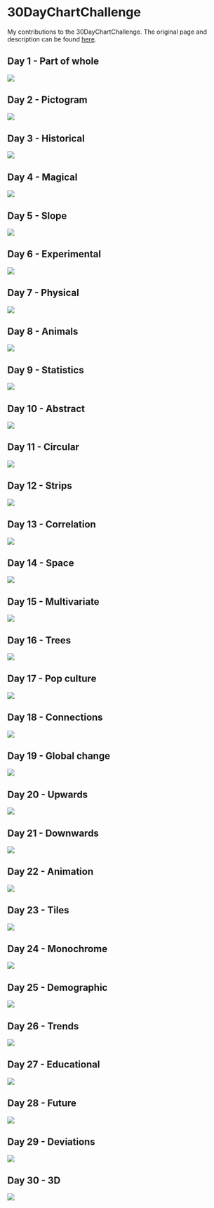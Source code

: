 # 30DayChartChallenge
 
My contributions to the 30DayChartChallenge. The original page and description can be found [here](https://github.com/Z3tt/30DayChartChallenge_Collection2021).

## Day 1 - Part of whole

![](day01_part_of_whole/plot.png)

## Day 2 - Pictogram

![](day02_pictogram/plot.png)

## Day 3 - Historical

![](day03_historical/plot.png)

## Day 4 - Magical

![](day04_magical/plot.png)

## Day 5 - Slope

![](day05_slope/plot.png)

## Day 6 - Experimental

![](day06_experimental/plot.png)

## Day 7 - Physical

![](day07_physical/plot.png)

## Day 8 - Animals

![](day08_animals/plot.png)

## Day 9 - Statistics

![](day09_statistics/plot.png)

## Day 10 - Abstract

![](day10_abstract/plot.png)

## Day 11 - Circular

![](day11_circular/plot.png)

## Day 12 - Strips

![](day12_strip/plot.png)

## Day 13 - Correlation

![](day13_correlation/plot.png)

## Day 14 - Space

![](day14_space/plot.png)

## Day 15 - Multivariate

![](day15_multivariate/plot.png)

## Day 16 - Trees

![](day16_trees/plot.png)

## Day 17 - Pop culture

![](day17_pop_culture/plot.png)

## Day 18 - Connections

![](day18_connections/plot.png)

## Day 19 - Global change

![](day19_global_change/plot.png)

## Day 20 - Upwards

![](day20_upwards/plot.png)

## Day 21 - Downwards

![](day21_downwards/plot.png)

## Day 22 - Animation

![](day22_animation/plot.gif)

## Day 23 - Tiles

![](day23_tiles/plot.png)

## Day 24 - Monochrome

![](day24_monochrome/plot.png)

## Day 25 - Demographic

![](day25_demographic/plot.png)

## Day 26 - Trends

![](day26_trends/plot.png)

## Day 27 - Educational

![](day27_educational/plot.png)

## Day 28 - Future

![](day28_future/plot.png)

## Day 29 - Deviations

![](day29_deviations/plot.png)

## Day 30 - 3D

![](day30_3D/plot.png)
